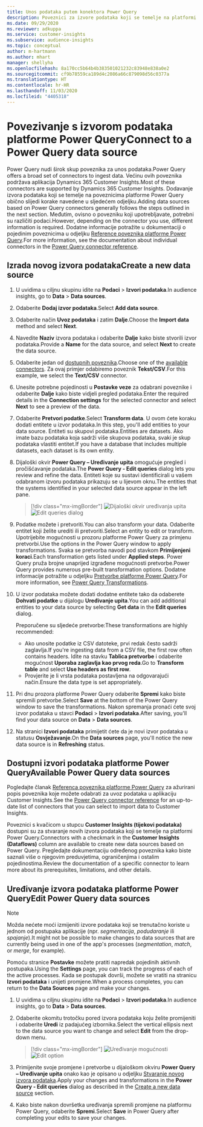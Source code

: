 ```yaml
---
title: Unos podataka putem konektora Power Query
description: Poveznici za izvore podataka koji se temelje na platformi Power Query.
ms.date: 09/29/2020
ms.reviewer: adkuppa
ms.service: customer-insights
ms.subservice: audience-insights
ms.topic: conceptual
author: m-hartmann
ms.author: mhart
manager: shellyha
ms.openlocfilehash: 8a170cc5b64b4b383501021232c83948e838a0e2
ms.sourcegitcommit: cf9b78559ca189d4c2086a66c879098d56c0377a
ms.translationtype: HT
ms.contentlocale: hr-HR
ms.lasthandoff: 11/03/2020
ms.locfileid: "4405318"
---
```

# <a name="connect-to-a-power-query-data-source"></a><span data-ttu-id="664f3-103">Povezivanje s izvorom podataka platforme Power Query</span><span class="sxs-lookup"><span data-stu-id="664f3-103">Connect to a Power Query data source</span></span>

<span data-ttu-id="664f3-104">Power Query nudi širok skup poveznika za unos podataka.</span><span class="sxs-lookup"><span data-stu-id="664f3-104">Power Query offers a broad set of connectors to ingest data.</span></span> <span data-ttu-id="664f3-105">Većinu ovih poveznika podržava aplikacija Dynamics 365 Customer Insights.</span><span class="sxs-lookup"><span data-stu-id="664f3-105">Most of these connectors are supported by Dynamics 365 Customer Insights.</span></span> <span data-ttu-id="664f3-106">Dodavanje izvora podataka koji se temelje na poveznicima platforme Power Query obično slijedi korake navedene u sljedećem odjeljku.</span><span class="sxs-lookup"><span data-stu-id="664f3-106">Adding data sources based on Power Query connectors generally follows the steps outlined in the next section.</span></span> <span data-ttu-id="664f3-107">Međutim, ovisno o povezniku koji upotrebljavate, potrebni su različiti podaci.</span><span class="sxs-lookup"><span data-stu-id="664f3-107">However, depending on the connector you use, different information is required.</span></span> <span data-ttu-id="664f3-108">Dodatne informacije potražite u dokumentaciji o pojedinim poveznicima u odjeljku [Reference poveznika platforme Power Query](https://docs.microsoft.com/power-query/connectors/).</span><span class="sxs-lookup"><span data-stu-id="664f3-108">For more information, see the documentation about individual connectors in the [Power Query connector reference](https://docs.microsoft.com/power-query/connectors/).</span></span>

## <a name="create-a-new-data-source"></a><span data-ttu-id="664f3-109">Izrada novog izvora podataka</span><span class="sxs-lookup"><span data-stu-id="664f3-109">Create a new data source</span></span>

1. <span data-ttu-id="664f3-110">U uvidima u ciljnu skupinu idite na **Podaci** > **Izvori podataka**.</span><span class="sxs-lookup"><span data-stu-id="664f3-110">In audience insights, go to **Data** > **Data sources**.</span></span>

1. <span data-ttu-id="664f3-111">Odaberite **Dodaj izvor podataka**.</span><span class="sxs-lookup"><span data-stu-id="664f3-111">Select **Add data source**.</span></span>

1. <span data-ttu-id="664f3-112">Odaberite način **Uvoz podataka** i zatim **Dalje**.</span><span class="sxs-lookup"><span data-stu-id="664f3-112">Choose the **Import data** method and select **Next**.</span></span>

1. <span data-ttu-id="664f3-113">Navedite **Naziv** izvora podataka i odaberite **Dalje** kako biste stvorili izvor podataka.</span><span class="sxs-lookup"><span data-stu-id="664f3-113">Provide a **Name** for the data source, and select **Next** to create the data source.</span></span>

1. <span data-ttu-id="664f3-114">Odaberite jedan od [dostupnih poveznika](#available-power-query-data-sources).</span><span class="sxs-lookup"><span data-stu-id="664f3-114">Choose one of the [available connectors](#available-power-query-data-sources).</span></span> <span data-ttu-id="664f3-115">Za ovaj primjer odabiremo poveznik **Tekst/CSV**.</span><span class="sxs-lookup"><span data-stu-id="664f3-115">For this example, we select the **Text/CSV** connector.</span></span>

1. <span data-ttu-id="664f3-116">Unesite potrebne pojedinosti u **Postavke veze** za odabrani poveznike i odaberite **Dalje** kako biste vidjeli pregled podataka.</span><span class="sxs-lookup"><span data-stu-id="664f3-116">Enter the required details in the **Connection settings** for the selected connector and select **Next** to see a preview of the data.</span></span>

1. <span data-ttu-id="664f3-117">Odaberite **Pretvori podatke**.</span><span class="sxs-lookup"><span data-stu-id="664f3-117">Select **Transform data**.</span></span> <span data-ttu-id="664f3-118">U ovom ćete koraku dodati entitete u izvor podataka.</span><span class="sxs-lookup"><span data-stu-id="664f3-118">In this step, you'll add entities to your data source.</span></span> <span data-ttu-id="664f3-119">Entiteti su skupovi podataka.</span><span class="sxs-lookup"><span data-stu-id="664f3-119">Entities are datasets.</span></span> <span data-ttu-id="664f3-120">Ako imate bazu podataka koja sadrži više skupova podataka, svaki je skup podataka vlastiti entitet.</span><span class="sxs-lookup"><span data-stu-id="664f3-120">If you have a database that includes multiple datasets, each dataset is its own entity.</span></span>

1. <span data-ttu-id="664f3-121">Dijaloški okvir **Power Query – Uređivanje upita** omogućuje pregled i pročišćavanje podataka.</span><span class="sxs-lookup"><span data-stu-id="664f3-121">The **Power Query - Edit queries** dialog lets you review and refine the data.</span></span> <span data-ttu-id="664f3-122">Entiteti koje su sustavi identificirali u vašem odabranom izvoru podataka prikazuju se u lijevom oknu.</span><span class="sxs-lookup"><span data-stu-id="664f3-122">The entities that the systems identified in your selected data source appear in the left pane.</span></span>

   > [!div class="mx-imgBorder"]
   > <span data-ttu-id="664f3-123">![Dijaloški okvir uređivanja upita](media/data-manager-configure-edit-queries.png "Dijaloški okvir uređivanja upita")</span><span class="sxs-lookup"><span data-stu-id="664f3-123">![Edit queries dialog](media/data-manager-configure-edit-queries.png "Edit queries dialog")</span></span>

1. <span data-ttu-id="664f3-124">Podatke možete i pretvoriti.</span><span class="sxs-lookup"><span data-stu-id="664f3-124">You can also transform your data.</span></span> <span data-ttu-id="664f3-125">Odaberite entitet koji želite urediti ili pretvoriti.</span><span class="sxs-lookup"><span data-stu-id="664f3-125">Select an entity to edit or transform.</span></span> <span data-ttu-id="664f3-126">Upotrijebite mogućnosti u prozoru platforme Power Query za primjenu pretvorbi.</span><span class="sxs-lookup"><span data-stu-id="664f3-126">Use the options in the Power Query window to apply transformations.</span></span> <span data-ttu-id="664f3-127">Svaka se pretvorba navodi pod stavkom **Primijenjeni koraci**.</span><span class="sxs-lookup"><span data-stu-id="664f3-127">Each transformation gets listed under **Applied steps**.</span></span> <span data-ttu-id="664f3-128">Power Query pruža brojne unaprijed izgrađene mogućnosti pretvorbe.</span><span class="sxs-lookup"><span data-stu-id="664f3-128">Power Query provides numerous pre-built transformation options.</span></span> <span data-ttu-id="664f3-129">Dodatne informacije potražite u odjeljku [Pretvorbe platforme Power Query](https://docs.microsoft.com/power-query/power-query-what-is-power-query#transformations).</span><span class="sxs-lookup"><span data-stu-id="664f3-129">For more information, see [Power Query Transformations](https://docs.microsoft.com/power-query/power-query-what-is-power-query#transformations).</span></span>

1. <span data-ttu-id="664f3-130">U izvor podataka možete dodati dodatne entitete tako da odaberete **Dohvati podatke** u dijalogu **Uređivanje upita**.</span><span class="sxs-lookup"><span data-stu-id="664f3-130">You can add additional entities to your data source by selecting **Get data** in the **Edit queries** dialog.</span></span>

   <span data-ttu-id="664f3-131">Preporučene su sljedeće pretvorbe:</span><span class="sxs-lookup"><span data-stu-id="664f3-131">These transformations are highly recommended:</span></span>

   - <span data-ttu-id="664f3-132">Ako unosite podatke iz CSV datoteke, prvi redak često sadrži zaglavlja.</span><span class="sxs-lookup"><span data-stu-id="664f3-132">If you're ingesting data from a CSV file, the first row often contains headers.</span></span> <span data-ttu-id="664f3-133">Idite na stavku **Tablica pretvorbe** i odaberite mogućnost **Uporaba zaglavlja kao prvog reda**.</span><span class="sxs-lookup"><span data-stu-id="664f3-133">Go to **Transform table** and select **Use headers as first row**.</span></span>
   - <span data-ttu-id="664f3-134">Provjerite je li vrsta podataka postavljena na odgovarajući način.</span><span class="sxs-lookup"><span data-stu-id="664f3-134">Ensure the data type is set appropriately.</span></span>

1. <span data-ttu-id="664f3-135">Pri dnu prozora platforme Power Query odaberite **Spremi** kako biste spremili pretvorbe.</span><span class="sxs-lookup"><span data-stu-id="664f3-135">Select **Save** at the bottom of the Power Query window to save the transformations.</span></span> <span data-ttu-id="664f3-136">Nakon spremanja pronaći ćete svoj izvor podataka u stavci **Podaci** > **Izvori podataka**.</span><span class="sxs-lookup"><span data-stu-id="664f3-136">After saving, you'll find your data source on **Data** > **Data sources**.</span></span>

1. <span data-ttu-id="664f3-137">Na stranici **Izvori podataka** primijetit ćete da je novi izvor podataka u statusu **Osvježavanje**.</span><span class="sxs-lookup"><span data-stu-id="664f3-137">On the **Data sources** page, you'll notice the new data source is in **Refreshing** status.</span></span>

## <a name="available-power-query-data-sources"></a><span data-ttu-id="664f3-138">Dostupni izvori podataka platforme Power Query</span><span class="sxs-lookup"><span data-stu-id="664f3-138">Available Power Query data sources</span></span>

<span data-ttu-id="664f3-139">Pogledajte članak [Referenca poveznika platforme Power Query](https://docs.microsoft.com/power-query/connectors/) za ažurirani popis poveznika koje možete odabrati za uvoz podataka u aplikaciju Customer Insights.</span><span class="sxs-lookup"><span data-stu-id="664f3-139">See the [Power Query connector reference](https://docs.microsoft.com/power-query/connectors/) for an up-to-date list of connectors that you can select to import data to Customer Insights.</span></span> 

<span data-ttu-id="664f3-140">Poveznici s kvačicom u stupcu **Customer Insights (tijekovi podataka)** dostupni su za stvaranje novih izvora podataka koji se temelje na platformi Power Query.</span><span class="sxs-lookup"><span data-stu-id="664f3-140">Connectors with a checkmark in the **Customer Insights (Dataflows)** column are available to create new data sources based on Power Query.</span></span> <span data-ttu-id="664f3-141">Pregledajte dokumentaciju određenog poveznika kako biste saznali više o njegovim preduvjetima, ograničenjima i ostalim pojedinostima.</span><span class="sxs-lookup"><span data-stu-id="664f3-141">Review the documentation of a specific connector to learn more about its prerequisites, limitations, and other details.</span></span>

## <a name="edit-power-query-data-sources"></a><span data-ttu-id="664f3-142">Uređivanje izvora podataka platforme Power Query</span><span class="sxs-lookup"><span data-stu-id="664f3-142">Edit Power Query data sources</span></span>

> [!NOTE]
> <span data-ttu-id="664f3-143">Možda nećete moći izmijeniti izvore podataka koji se trenutačno koriste u jednom od postupaka aplikacije (npr. *segmentacija*, *podudaranje* ili *spajanje*).</span><span class="sxs-lookup"><span data-stu-id="664f3-143">It might not be possible to make changes to data sources that are currently being used in one of the app's processes (*segmentation*, *match*, or *merge*, for example).</span></span> 
>
> <span data-ttu-id="664f3-144">Pomoću stranice **Postavke** možete pratiti napredak pojedinih aktivnih postupaka.</span><span class="sxs-lookup"><span data-stu-id="664f3-144">Using the **Settings** page, you can track the progress of each of the active processes.</span></span> <span data-ttu-id="664f3-145">Kada se postupak dovrši, možete se vratiti na stranicu **Izvori podataka** i unijeti promjene.</span><span class="sxs-lookup"><span data-stu-id="664f3-145">When a process completes, you can return to the **Data Sources** page and make your changes.</span></span>

1. <span data-ttu-id="664f3-146">U uvidima u ciljnu skupinu idite na **Podaci** > **Izvori podataka**.</span><span class="sxs-lookup"><span data-stu-id="664f3-146">In audience insights, go to **Data** > **Data sources**.</span></span>

2. <span data-ttu-id="664f3-147">Odaberite okomitu trotočku pored izvora podataka koju želite promijeniti i odaberite **Uredi** iz padajućeg izbornika.</span><span class="sxs-lookup"><span data-stu-id="664f3-147">Select the vertical ellipsis next to the data source you want to change and select **Edit** from the drop-down menu.</span></span>

   > [!div class="mx-imgBorder"]
   > <span data-ttu-id="664f3-148">![Uređivanje mogućnosti](media/edit-option-data-sources.png "Uređivanje mogućnosti")</span><span class="sxs-lookup"><span data-stu-id="664f3-148">![Edit option](media/edit-option-data-sources.png "Edit option")</span></span>

3. <span data-ttu-id="664f3-149">Primijenite svoje promjene i pretvorbe u dijaloškom okviru **Power Query – Uređivanje upita** onako kao je opisano u odjeljku [Stvaranje novog izvora podataka](#create-a-new-data-source).</span><span class="sxs-lookup"><span data-stu-id="664f3-149">Apply your changes and transformations in the **Power Query - Edit queries** dialog as described in the [Create a new data source](#create-a-new-data-source) section.</span></span>

4. <span data-ttu-id="664f3-150">Kako biste nakon dovršetka uređivanja spremili promjene na platformu Power Query, odaberite **Spremi**.</span><span class="sxs-lookup"><span data-stu-id="664f3-150">Select **Save** in Power Query after completing your edits to save your changes.</span></span>
